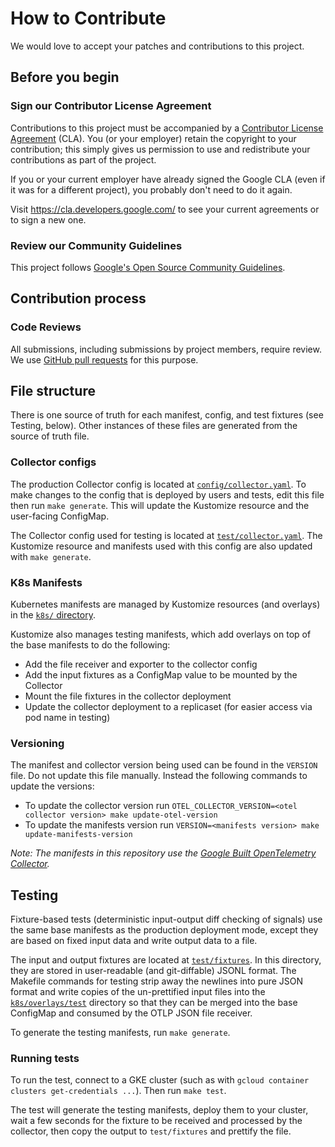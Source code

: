 # How to Contribute

We would love to accept your patches and contributions to this project.

## Before you begin

### Sign our Contributor License Agreement

Contributions to this project must be accompanied by a
[Contributor License Agreement](https://cla.developers.google.com/about) (CLA).
You (or your employer) retain the copyright to your contribution; this simply
gives us permission to use and redistribute your contributions as part of the
project.

If you or your current employer have already signed the Google CLA (even if it
was for a different project), you probably don't need to do it again.

Visit <https://cla.developers.google.com/> to see your current agreements or to
sign a new one.

### Review our Community Guidelines

This project follows [Google's Open Source Community
Guidelines](https://opensource.google/conduct/).

## Contribution process

### Code Reviews

All submissions, including submissions by project members, require review. We
use [GitHub pull requests](https://docs.github.com/articles/about-pull-requests)
for this purpose.

## File structure

There is one source of truth for each manifest, config, and test fixtures (see
Testing, below). Other instances of these files are generated from the source of
truth file.

### Collector configs

The production Collector config is located at
[`config/collector.yaml`](config/collector.yaml). To make changes to the config
that is deployed by users and tests, edit this file then run `make
generate`. This will update the Kustomize resource and the user-facing
ConfigMap.

The Collector config used for testing is located at
[`test/collector.yaml`](test/collector.yaml). The Kustomize resource and
manifests used with this config are also updated with `make generate`.

### K8s Manifests

Kubernetes manifests are managed by Kustomize resources (and overlays) in the
[`k8s/` directory](k8s/).

Kustomize also manages testing manifests, which add overlays on top of the base
manifests to do the following:

* Add the file receiver and exporter to the collector config
* Add the input fixtures as a ConfigMap value to be mounted by the Collector
* Mount the file fixtures in the collector deployment
* Update the collector deployment to a replicaset (for easier access via pod
  name in testing)

### Versioning

The manifest and collector version being used can be found in the `VERSION`
file. Do not update this file manually. Instead the following commands to update
the versions:
  - To update the collector version run `OTEL_COLLECTOR_VERSION=<otel collector version> make update-otel-version`
  - To update the manifests version run `VERSION=<manifests version> make update-manifests-version`

*Note: The manifests in this repository use the [Google Built OpenTelemetry Collector](https://github.com/GoogleCloudPlatform/opentelemetry-operations-collector/tree/master/google-built-opentelemetry-collector).*

## Testing

Fixture-based tests (deterministic input-output diff checking of signals) use
the same base manifests as the production deployment mode, except they are based
on fixed input data and write output data to a file.

The input and output fixtures are located at
[`test/fixtures`](test/fixtures). In this directory, they are stored in
user-readable (and git-diffable) JSONL format. The Makefile commands for testing
strip away the newlines into pure JSON format and write copies of the
un-prettified input files into the [`k8s/overlays/test`](k8s/overlays/test)
directory so that they can be merged into the base ConfigMap and consumed by the
OTLP JSON file receiver.

To generate the testing manifests, run `make generate`.

### Running tests

To run the test, connect to a GKE cluster (such as with `gcloud container
clusters get-credentials ...`). Then run `make test`.

The test will generate the testing manifests, deploy them to your cluster, wait
a few seconds for the fixture to be received and processed by the collector,
then copy the output to `test/fixtures` and prettify the file.
